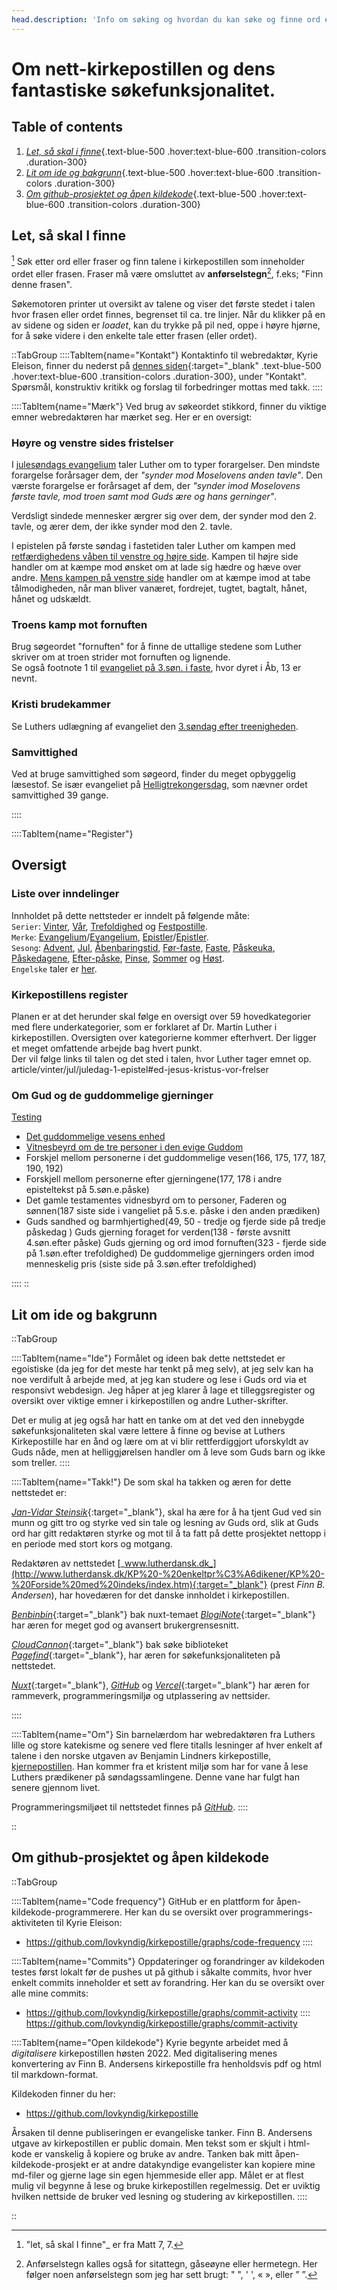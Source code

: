 ```yaml
---
head.description: 'Info om søking og hvordan du kan søke og finne ord eller fraser gjennom hele kirkepostillen. Se også register over viktig innhold.'
---
```


# Om nett-kirkepostillen og dens fantastiske søkefunksjonalitet.
## Table of contents
1. [*Let, så skal i finne*](#let-s%C3%A5-skal-i-finne){.text-blue-500 .hover:text-blue-600 .transition-colors .duration-300}
2. [*Lit om ide og bakgrunn*](#lit-om-ide-og-bakgrunn){.text-blue-500 .hover:text-blue-600 .transition-colors .duration-300}
3. [*Om github-prosjektet og åpen kildekode*](#om-github-prosjektet-og-%C3%A5pen-kildekode){.text-blue-500 .hover:text-blue-600 .transition-colors .duration-300}

## Let, så skal I finne
[^1] Søk etter ord eller fraser og finn talene i kirkepostillen som inneholder ordet eller frasen. Fraser må være omsluttet av **anførselstegn**[^2], f.eks; "Finn denne frasen".

Søkemotoren printer ut oversikt av talene og viser det første stedet i talen hvor frasen eller ordet finnes, begrenset til ca. tre linjer. Når du klikker på en av sidene og siden er _loadet_, kan du trykke på pil ned, oppe i høyre hjørne, for å søke videre i den enkelte tale etter frasen (eller ordet).

::TabGroup
::::TabItem{name="Kontakt"}
Kontaktinfo til webredaktør, Kyrie Eleison, finner du nederst på [dennes siden](https://eleison.vercel.app/about){:target="_blank" .text-blue-500 .hover:text-blue-600 .transition-colors .duration-300}, under "Kontakt". Spørsmål, konstruktiv kritikk og forslag til forbedringer mottas med takk.
::::

::::TabItem{name="Mærk"}
Ved brug av søkeordet stikkord, finner du viktige emner webredaktøren har mærket seg. Her er en oversigt:

### Høyre og venstre sides fristelser
I [julesøndags evangelium](article/vinter/jul/julesondag-evangelium#to-former-for-forargelse-og-forf%C3%B8lgelse) taler Luther om to typer forargelser. Den mindste forargelse forårsager dem, der _"synder mod Moselovens anden tavle"_. Den værste forargelse er forårsaget af dem, der _"synder imod Moselovens første tavle, mod troen samt mod Guds ære og hans gerninger"_.  

Verdsligt sindede mennesker ærgrer sig over dem, der synder mod den 2. tavle, og ærer dem, der ikke synder mod den 2. tavle.  

I epistelen på første søndag i fastetiden taler Luther om kampen med [retfærdighedens våben til venstre og højre side](article/vinter/faste/1-epistel#v7-ved-at-bruge-retf%C3%A6rdighedens-v%C3%A5ben-til-angreb-og-forsvar). Kampen til højre side handler om at kæmpe mod ønsket om at lade sig hædre og hæve over andre. [Mens kampen på venstre side](article/vinter/faste/1-epistel#venstre-sides-kamp) handler om at kæmpe imod at tabe tålmodigheden, når man bliver vanæret, fordrejet, tugtet, bagtalt, hånet, hånet og udskældt.

### Troens kamp mot fornuften
Brug søgeordet "fornuften" for å finne de uttallige stedene som Luther skriver om at troen strider mot fornuften og lignende.  
Se også footnote 1 til [evangeliet på 3.søn. i faste](article/vinter/faste/3-evangelium), hvor dyret i Åb, 13 er nevnt.

### Kristi brudekammer
Se Luthers udlægning af evangeliet den [3.søndag efter treenigheden](article/trefoldighed/sommer/3-evangelium#kristi-brudekammer).

### Samvittighed
Ved at bruge samvittighed som søgeord, finder du meget opbyggelig læsestof. Se især evangeliet på [Helligtrekongersdag](article/vinter/jul/helligtrekonger-evangelium), som nævner ordet samvittighed 39 gange.

::::

::::TabItem{name="Register"}
## Oversigt
### Liste over inndelinger
Innholdet på dette nettsteder er inndelt på følgende måte:  
`Serier`: [Vinter](list?category=vinter), [Vår](list?category=vaar), [Trefoldighed](list?category=trefoldighed) og [Festpostille](list?category=festpostille).  
`Merke`: [Evangelium](list?category=Alle&tags=Evangelium&series=Alle)/[Evangelium](list?tags=Evangelium&category=Alle&series=Alle), [Epistler](list?category=Alle&tags=Epistel&series=Alle)/[Epistler](list?tags=Epistel&category=Alle&series=Alle).  
`Sesong`: [Advent](list?series=Advent), [Jul](list?series=Jul), [Åbenbaringstid](list?series=Aabenbaring), [Før-faste](list?series=For-faste), [Faste](list?series=Faste), [Påskeuka](list?series=Paaskeuge), [Påskedagene](list?series=Paaske), [Efter-påske](list?series=Efter-paaske), [Pinse](list?series=Pinse), [Sommer](list?series=Sommer) og [Høst](list?series=Host).  
`Engelske` taler er [her](list?tags=English).

### Kirkepostillens register
Planen er at det herunder skal følge en oversigt over 59 hovedkategorier med flere underkategorier, som er forklaret af Dr. Martin Luther i kirkepostillen. Oversigten over kategorierne kommer efterhvert. Der ligger et meget omfattende arbejde bag hvert punkt.  
Der vil følge links til talen og det sted i talen, hvor Luther tager emnet op.
article/vinter/jul/juledag-1-epistel#ed-jesus-kristus-vor-frelser

### Om Gud og de guddommelige gjerninger
<a href="article/vinter/jul/juledag-1-epistel#ved-jesus-kristus-vor-frelser"> Testing</a>
- [Det guddommelige vesens enhed]()
- [Vitnesbeyrd om de tre personer i den evige Guddom](article/vinter/jul/juledag-1-epistel#user-content-fnref-note)
- Forskjel mellom personerne i det guddommelige vesen(166, 175, 177, 187, 190, 192)
- Forskjell mellom personerne efter gjerningene(177, 178 i andre episteltekst på 5.søn.e.påske)
- Det gamle testamentes vidnesbyrd om to personer, Faderen og sønnen(187 siste side i vangeliet på 5.s.e. påske i den anden prædiken)
- Guds sandhed og barmhjertighed(49, 50 - tredje og fjerde side på tredje påskedag )
Guds gjerning foraget for verden(138 - første avsnitt 4.søn.efter påske)
Guds gjerning og ord imod fornuften(323 - fjerde side på 1.søn.efter trefoldighed)
De guddommelige gjerningers orden imod menneskelig pris (siste side på 3.søn.efter trefoldighed)

::::
::

## Lit om ide og bakgrunn
::TabGroup

::::TabItem{name="Ide"}
Formålet og ideen bak dette nettstedet er egoistiske (da jeg for det meste har tenkt på meg selv), at jeg selv kan ha noe verdifult å arbejde med, at jeg kan studere og lese i Guds ord via et responsivt webdesign. Jeg håper at jeg klarer å lage et tilleggsregister og oversikt over viktige emner i kirkepostillen og andre Luther-skrifter. 

Det er mulig at jeg også har hatt en tanke om at det ved den innebygde søkefunksjonaliteten skal være lettere å finne og bevise at Luthers Kirkepostille har en ånd og lære om at vi blir rettferdiggjort uforskyldt av Guds nåde, men at helliggjørelsen handler om å leve som Guds barn og ikke som treller.
::::

::::TabItem{name="Takk!"}
De som skal ha takken og æren for dette nettstedet er:

[_Jan-Vidar Steinsik_](https://w2.brreg.no/enhet/sok/detalj.jsp?orgnr=930018821){:target="_blank"}, skal ha ære for å ha tjent Gud ved sin munn og gitt tro og styrke ved sin tale og lesning av Guds ord, slik at Guds ord har gitt redaktøren styrke og mot til å ta fatt på dette prosjektet nettopp i en periode med stort kors og motgang.

Redaktøren av nettstedet [_www.lutherdansk.dk_](http://www.lutherdansk.dk/KP%20-%20enkeltpr%C3%A6dikener/KP%20-%20Forside%20med%20indeks/index.htm){:target="_blank"} (prest _Finn B. Andersen_), har hovedæren for det danske innholdet i kirkepostillen.

[_Benbinbin_](https://github.com/Benbinbin){:target="_blank"} bak nuxt-temaet [_BlogiNote_](https://github.com/Benbinbin/BlogiNote){:target="_blank"} har æren for meget god og avansert brukergrensesnitt.

[_CloudCannon_](https://github.com/CloudCannon){:target="_blank"} bak søke biblioteket [_Pagefind_](https://pagefind.app/){:target="_blank"}, har æren for søkefunksjonaliteten på nettstedet.

[_Nuxt_](https://nuxt.com/){:target="_blank"}, [_GitHub_](https://github.com) og [_Vercel_](https://vercel.com/docs/concepts/deployments/git/vercel-for-github){:target="_blank"} har æren for rammeverk, programmeringsmiljø og utplassering av nettsider.

::::

::::TabItem{name="Om"}
Sin barnelærdom har webredaktøren fra Luthers lille og store katekisme og senere ved flere titalls lesninger af hver enkelt af talene i den norske utgaven av Benjamin Lindners kirkepostille, [kjernepostillen](https://www.nb.no/items/cb4496c85f066e1ca05c8f5c73c35913). Han kommer fra et kristent miljø som har for vane å lese Luthers prædikener på søndagssamlingene. Denne vane har fulgt han senere gjennom livet. 

Programmeringsmiljøet til nettstedet finnes på [_GitHub_](https://github.com/lovkyndig).
::::

::

## Om github-prosjektet og åpen kildekode
::TabGroup

::::TabItem{name="Code frequency"}
GitHub er en plattform for åpen-kildekode-programmerere. Her kan du se oversikt over programmerings-aktiviteten til Kyrie Eleison:
- https://github.com/lovkyndig/kirkepostille/graphs/code-frequency
::::

::::TabItem{name="Commits"}
Oppdateringer og forandringer av kildekoden testes først lokalt før de pushes ut på github i såkalte commits, hvor hver enkelt commits inneholder et sett av forandring. Her kan du se oversikt over alle mine commits:
- https://github.com/lovkyndig/kirkepostille/graphs/commit-activity
::::
https://github.com/lovkyndig/kirkepostille/graphs/commit-activity

::::TabItem{name="Open kildekode"}
Kyrie begynte arbeidet med å _digitalisere_ kirkepostillen høsten 2022. Med digitalisering menes konvertering av Finn B. Andersens kirkepostille fra henholdsvis pdf og html til markdown-format.

Kildekoden finner du her: 
- https://github.com/lovkyndig/kirkepostille

Årsaken til denne publiseringen er evangeliske tanker. Finn B. Andersens utgave av kirkepostillen er public domain. Men tekst som er skjult i html-kode er vanskelig å kopiere og bruke av andre. Tanken bak mitt åpen-kildekode-prosjekt er at andre datakyndige evangelister kan kopiere mine md-filer og gjerne lage sin egen hjemmeside eller app. Målet er at flest mulig vil begynne å lese og bruke kirkepostillen regelmessig. Det er uviktig hvilken nettside de bruker ved lesning og studering av kirkepostillen.
::::

::

[^1]: "let, så skal I finne"_ er fra Matt 7, 7.  

[^2]: Anførselstegn kalles også for sitattegn, gåseøyne eller hermetegn. Her følger noen anførselstegn som jeg har sett brugt: " ", ' ', « », eller ” ”.